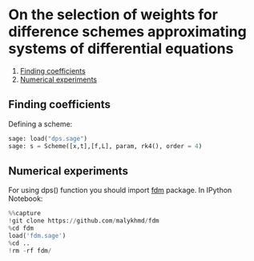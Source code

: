 # On the selection of weights for difference schemes approximating systems of differential equations

1. [Finding coefficients](#finding-coefficients)
2. [Numerical experiments](#numerical-experiments)

## Finding coefficients

Defining a scheme:
```python
sage: load("dps.sage")
sage: s = Scheme([x,t],[f,L], param, rk4(), order = 4)
```

## Numerical experiments

For using dps() function you should import [fdm](https://github.com/malykhmd/fdm) package. 
In IPython Notebook:
```python
%%capture
!git clone https://github.com/malykhmd/fdm
%cd fdm
load('fdm.sage')
%cd ..
!rm -rf fdm/ 
```
